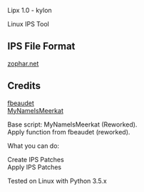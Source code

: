 Lipx 1.0 - kylon  

Linux IPS Tool  

## IPS File Format  
  [zophar.net](http://zerosoft.zophar.net/ips.php)  


## Credits  
  [fbeaudet](https://github.com/fbeaudet/ips.py/blob/master/ips.py)  
  [MyNameIsMeerkat](https://github.com/MyNameIsMeerkat/RetronPy)  

  Base script: MyNameIsMeerkat (Reworked).  
  Apply function from fbeaudet (reworked).  

What you can do:  

Create IPS Patches  
Apply IPS Patches  

Tested on Linux with Python 3.5.x
